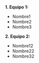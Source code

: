 **1. Equipo 1:**
* Nombre1
* Nombre2
* Nombre3
  
**2. Equipo 2:**
* Nombre12
* Nombre22
* Nombre32
